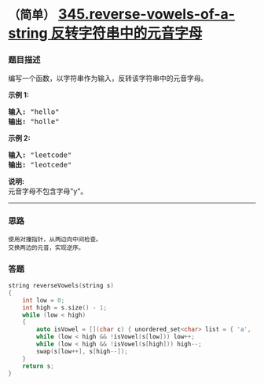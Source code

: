 # `（简单）` [345.reverse-vowels-of-a-string 反转字符串中的元音字母](https://leetcode-cn.com/problems/reverse-vowels-of-a-string/)

### 题目描述
<p>编写一个函数，以字符串作为输入，反转该字符串中的元音字母。</p>

<p><strong>示例 1:</strong></p>

<pre><strong>输入: </strong>"hello"
<strong>输出: </strong>"holle"
</pre>

<p><strong>示例 2:</strong></p>

<pre><strong>输入: </strong>"leetcode"
<strong>输出: </strong>"leotcede"</pre>

<p><strong>说明:</strong><br>
元音字母不包含字母"y"。</p>


---
### 思路
```
使用对撞指针，从两边向中间检查。  
交换两边的元音，实现逆序。  
```

### 答题
``` C++
string reverseVowels(string s)
{
	int low = 0;
	int high = s.size() - 1;
	while (low < high)
	{
		auto isVowel = [](char c) { unordered_set<char> list = { 'a', 'A', 'e', 'E', 'i', 'I', 'o', 'O', 'u', 'U' }; return list.count(c); };
		while (low < high && !isVowel(s[low])) low++;
		while (low < high && !isVowel(s[high])) high--;
		swap(s[low++], s[high--]);
	}
	return s;
}
```

